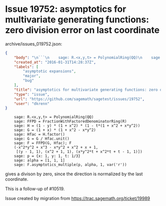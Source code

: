 # Issue 19752: asymptotics for multivariate generating functions: zero division error on last coordinate

archive/issues_019752.json:
```json
{
    "body": "\n```\n    sage: R.<x,y,t> = PolynomialRing(QQ)\n    sage: FFPD = FractionWithFactoredDenominatorRing(R)\n    sage: H = (1 - y) * (1 + x^2) * (1 - t*(1 + x^2 + x*y^2))\n    sage: G = (1 + x) * (1 + x^2 - x*y^2)\n    sage: Hfac = H.factor()\n    sage: G = G / Hfac.unit()\n    sage: F = FFPD(G, Hfac); F\n    (-x^2*y^2 + x^3 - x*y^2 + x^2 + x + 1,\n     [(y - 1, 1), (x^2 + 1, 1), (x*y^2*t + x^2*t + t - 1, 1)])\n    sage: p = {x: 1, y: 1, t: 1/3}\n    sage: alpha = [1, 1, 1]\n    sage: F.asymptotics_multiple(p, alpha, 1, var('r'))\n```\n\ngives a divison by zero, since the direction is normalized by the last coordinate.\n\nThis is a follow-up of #10519.\n\nIssue created by migration from https://trac.sagemath.org/ticket/19989\n\n",
    "created_at": "2016-01-31T14:28:37Z",
    "labels": [
        "asymptotic expansions",
        "major",
        "bug"
    ],
    "title": "asymptotics for multivariate generating functions: zero division error on last coordinate",
    "type": "issue",
    "url": "https://github.com/sagemath/sagetest/issues/19752",
    "user": "dkrenn"
}
```

```
    sage: R.<x,y,t> = PolynomialRing(QQ)
    sage: FFPD = FractionWithFactoredDenominatorRing(R)
    sage: H = (1 - y) * (1 + x^2) * (1 - t*(1 + x^2 + x*y^2))
    sage: G = (1 + x) * (1 + x^2 - x*y^2)
    sage: Hfac = H.factor()
    sage: G = G / Hfac.unit()
    sage: F = FFPD(G, Hfac); F
    (-x^2*y^2 + x^3 - x*y^2 + x^2 + x + 1,
     [(y - 1, 1), (x^2 + 1, 1), (x*y^2*t + x^2*t + t - 1, 1)])
    sage: p = {x: 1, y: 1, t: 1/3}
    sage: alpha = [1, 1, 1]
    sage: F.asymptotics_multiple(p, alpha, 1, var('r'))
```

gives a divison by zero, since the direction is normalized by the last coordinate.

This is a follow-up of #10519.

Issue created by migration from https://trac.sagemath.org/ticket/19989


